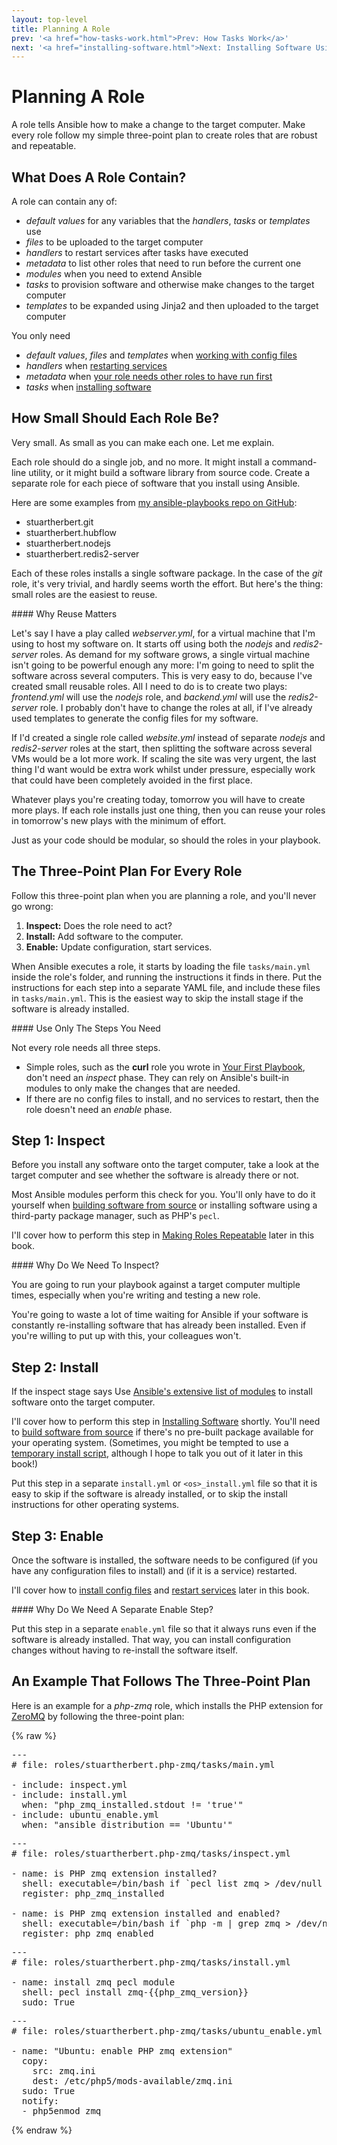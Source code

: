 ```yaml
---
layout: top-level
title: Planning A Role
prev: '<a href="how-tasks-work.html">Prev: How Tasks Work</a>'
next: '<a href="installing-software.html">Next: Installing Software Using Ansible</a>'
---
```


# Planning A Role

A role tells Ansible how to make a change to the target computer.  Make every role follow my simple three-point plan to create roles that are robust and repeatable.

## What Does A Role Contain?

A role can contain any of:

* _default values_ for any variables that the _handlers_, _tasks_ or _templates_ use
* _files_ to be uploaded to the target computer
* _handlers_ to restart services after tasks have executed
* _metadata_ to list other roles that need to run before the current one
* _modules_ when you need to extend Ansible
* _tasks_ to provision software and otherwise make changes to the target computer
* _templates_ to be expanded using Jinja2 and then uploaded to the target computer

You only need

* _default values_, _files_ and _templates_ when [working with config files](working-with-config-files.html)
* _handlers_ when [restarting services](restarting-services.html)
* _metadata_ when [your role needs other roles to have run first](adding-dependencies-to-roles.html)
* _tasks_ when [installing software](installing-software.html)

## How Small Should Each Role Be?

Very small.  As small as you can make each one.  Let me explain.

Each role should do a single job, and no more.  It might install a command-line utility, or it might build a software library from source code.  Create a separate role for each piece of software that you install using Ansible.

Here are some examples from [my ansible-playbooks repo on GitHub](https://github.com/stuartherbert/ansible-playbooks):

* stuartherbert.git
* stuartherbert.hubflow
* stuartherbert.nodejs
* stuartherbert.redis2-server

Each of these roles installs a single software package.  In the case of the _git_ role, it's very trivial, and hardly seems worth the effort.  But here's the thing: small roles are the easiest to reuse.

<div class="callout info" markdown="1">
#### Why Reuse Matters

Let's say I have a play called _webserver.yml_, for a virtual machine that I'm using to host my software on.  It starts off using both the _nodejs_ and _redis2-server_ roles.  As demand for my software grows, a single virtual machine isn't going to be powerful enough any more: I'm going to need to split the software across several computers.  This is very easy to do, because I've created small reusable roles.  All I need to do is to create two plays: _frontend.yml_ will use the _nodejs_ role, and _backend.yml_ will use the _redis2-server_ role.  I probably don't have to change the roles at all, if I've already used templates to generate the config files for my software.

If I'd created a single role called _website.yml_ instead of separate _nodejs_ and _redis2-server_ roles at the start, then splitting the software across several VMs would be a lot more work.  If scaling the site was very urgent, the last thing I'd want would be extra work whilst under pressure, especially work that could have been completely avoided in the first place.
</div>

Whatever plays you're creating today, tomorrow you will have to create more plays.  If each role installs just one thing, then you can reuse your roles in tomorrow's new plays with the minimum of effort.

Just as your code should be modular, so should the roles in your playbook.

## The Three-Point Plan For Every Role

Follow this three-point plan when you are planning a role, and you'll never go wrong:

1. __Inspect:__ Does the role need to act?
1. __Install:__ Add software to the computer.
1. __Enable:__ Update configuration, start services.

When Ansible executes a role, it starts by loading the file `tasks/main.yml` inside the role's folder, and running the instructions it finds in there.  Put the instructions for each step into a separate YAML file, and include these files in `tasks/main.yml`.  This is the easiest way to skip the install stage if the software is already installed.

<div class="callout info" markdown="1">
#### Use Only The Steps You Need

Not every role needs all three steps.

* Simple roles, such as the __curl__ role you wrote in [Your First Playbook](your-first-playbook.html), don't need an _inspect_ phase.  They can rely on Ansible's built-in modules to only make the changes that are needed.
* If there are no config files to install, and no services to restart, then the role doesn't need an _enable_ phase.
</div>

## Step 1: Inspect

Before you install any software onto the target computer, take a look at the target computer and see whether the software is already there or not.

Most Ansible modules perform this check for you.  You'll only have to do it yourself when [building software from source](building-software-from-source.html) or installing software using a third-party package manager, such as PHP's `pecl`.

I'll cover how to perform this step in [Making Roles Repeatable](making-roles-repeatable.html) later in this book.

<div class="callout info" markdown="1">
#### Why Do We Need To Inspect?

You are going to run your playbook against a target computer multiple times, especially when you're writing and testing a new role.

You're going to waste a lot of time waiting for Ansible if your software is constantly re-installing software that has already been installed.  Even if you're willing to put up with this, your colleagues won't.
</div>

## Step 2: Install

If the inspect stage says Use [Ansible's extensive list of modules](http://docs.ansible.com/modules_by_category.html) to install software onto the target computer.

I'll cover how to perform this step in [Installing Software](installing-software.html) shortly.  You'll need to [build software from source](building-software-from-source.html) if there's no pre-built package available for your operating system.  (Sometimes, you might be tempted to use a [temporary install script](temporary-install-scripts.html), although I hope to talk you out of it later in this book!)

Put this step in a separate `install.yml` or `<os>_install.yml` file so that it is easy to skip if the software is already installed, or to skip the install instructions for other operating systems.

## Step 3: Enable

Once the software is installed, the software needs to be configured (if you have any configuration files to install) and (if it is a service) restarted.

I'll cover how to [install config files](working-with-config-files.html) and [restart services](restarting-services.html) later in this book.

<div class="callout info" markdown="1">
#### Why Do We Need A Separate Enable Step?

Put this step in a separate `enable.yml` file so that it always runs even if the software is already installed.  That way, you can install configuration changes without having to re-install the software itself.
</div>

## An Example That Follows The Three-Point Plan

Here is an example for a _php-zmq_ role, which installs the PHP extension for [ZeroMQ](http://zeromq.org) by following the three-point plan:

{% raw %}

<pre>
---
# file: roles/stuartherbert.php-zmq/tasks/main.yml

- include: inspect.yml
- include: install.yml
  when: "php_zmq_installed.stdout != 'true'"
- include: ubuntu_enable.yml
  when: "ansible_distribution == 'Ubuntu'"
</pre>

<pre>
---
# file: roles/stuartherbert.php-zmq/tasks/inspect.yml

- name: is PHP zmq extension installed?
  shell: executable=/bin/bash if `pecl list zmq > /dev/null 2>&amp;1` ; then echo true ; else echo false ; fi
  register: php_zmq_installed

- name: is PHP zmq extension installed and enabled?
  shell: executable=/bin/bash if `php -m | grep zmq > /dev/null 2>&amp;1` ; then echo true ; else echo false ; fi
  register: php_zmq_enabled
</pre>

<pre>
---
# file: roles/stuartherbert.php-zmq/tasks/install.yml

- name: install zmq pecl module
  shell: pecl install zmq-{{php_zmq_version}}
  sudo: True
</pre>

<pre>
---
# file: roles/stuartherbert.php-zmq/tasks/ubuntu_enable.yml

- name: "Ubuntu: enable PHP zmq extension"
  copy:
    src: zmq.ini
    dest: /etc/php5/mods-available/zmq.ini
  sudo: True
  notify:
  - php5enmod zmq
</pre>
{% endraw %}